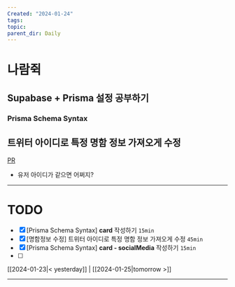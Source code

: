```yaml
---
Created: "2024-01-24"
tags: 
topic: 
parent_dir: Daily
---
```

# 나람쥑 
## Supabase + Prisma 설정 공부하기
### Prisma Schema Syntax

## 트위터 아이디로 특정 명함 정보 가져오게 수정
[PR](https://github.com/ramgee-zzik-nabi/application/pull/11)
- 유저 아이디가 같으면 어쩌지? 

----

# TODO
- [x] [Prisma Schema Syntax] **card** 작성하기 `15min`
- [x] [명함정보 수정] 트위터 아이디로 특정 명함 정보 가져오게 수정 `45min`
- [x] [Prisma Schema Syntax] **card - socialMedia** 작성하기 `15min`
- [ ] 
  
[[2024-01-23|< yesterday]] | [[2024-01-25|tomorrow >]]  
  
---  
